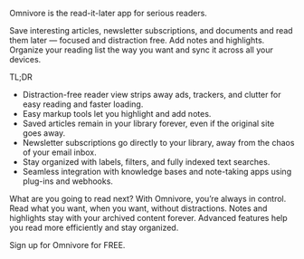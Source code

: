 Omnivore is the read-it-later app for serious readers.

Save interesting articles, newsletter subscriptions, and documents and read them later — focused and distraction free. Add notes and highlights. Organize your reading list the way you want and sync it across all your devices.

TL;DR
- Distraction-free reader view strips away ads, trackers, and clutter for easy reading and faster loading.
- Easy markup tools let you highlight and add notes.
- Saved articles remain in your library forever, even if the original site goes away.
- Newsletter subscriptions go directly to your library, away from the chaos of your email inbox.
- Stay organized with labels, filters, and fully indexed text searches.
- Seamless integration with knowledge bases and note-taking apps using plug-ins and webhooks.


What are you going to read next? With Omnivore, you’re always in control. Read what you want, when you want, without distractions. Notes and highlights stay with your archived content forever. Advanced features help you read more efficiently and stay organized.


Sign up for Omnivore for FREE.
